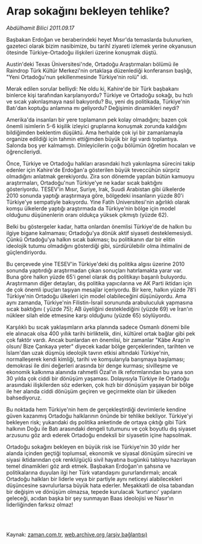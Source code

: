 # Arap sokağını bekleyen tehlike?

*Abdülhamit Bilici 2011.09.17*

<td class="columnist-detail">
<p>Başbakan Erdoğan ve beraberindeki heyet Mısır'da temaslarda bulunurken, gazeteci olarak bizim nasibimize, bu tarihî ziyareti izlemek yerine okyanusun ötesinde Türkiye-Ortadoğu ilişkileri üzerine konuşmak düştü.</p>
<p>
<div id="haberMetinDiv">
<p>Austin'deki Texas Üniversitesi'nde, Ortadoğu Araştırmaları bölümü ile Raindrop Türk Kültür Merkezi'nin ortaklaşa düzenlediği konferansın başlığı, "Yeni Ortadoğu'nun şekillenmesinde Türkiye'nin rolü" idi.
<p>Merak edilen sorular belliydi: Ne oldu ki, Kahire'de bir Türk başbakanı binlerce kişi tarafından karşılanıyordu? Türkiye ve Ortadoğu sokağı, bu hızlı ve sıcak yakınlaşmaya nasıl bakıyordu? Bu, yeni dış politikada, Türkiye'nin Batı'dan koptuğu anlamına mı geliyordu? Değişimin dinamikleri neydi?
<p>Amerika'da insanları bir yere toplamanın pek kolay olmadığını; bazen çok önemli isimlerin 5-6 kişilik izleyici gruplarına konuşmak zorunda kaldığını bildiğimden beklentim düşüktü. Ama herhalde çok iyi bir zamanlamayla organize edildiği için tahmin ettiğimden büyük bir ilgi vardı toplantıya. Salonda boş yer kalmamıştı. Dinleyicilerin çoğu bölümün öğretim hocaları ve öğrencileriydi.
<p>Önce, Türkiye ve Ortadoğu halkları arasındaki hızlı yakınlaşma sürecini takip edenler için Kahire'de Erdoğan'a gösterilen büyük teveccühün sürpriz olmadığını anlatmak gerekiyordu. Zira son dönemde yapılan bütün kamuoyu araştırmaları, Ortadoğu'nun Türkiye'ye ne kadar sıcak baktığını gösteriyordu. TESEV'in Mısır, Suriye, Irak, Suudi Arabistan gibi ülkelerde 2010 sonunda yaptığı araştırmaya göre, bölgedeki insanların yüzde 80'i Türkiye'ye sempatiyle bakıyordu. Yine Fatih Üniversitesi'nin ağırlıklı olarak komşu ülkelerde yaptığı araştırmada da Türkiye'nin bölge için model olduğunu düşünenlerin oranı oldukça yüksek çıkmıştı (yüzde 62).
<p>Belki bu göstergeler kadar, hatta onlardan önemlisi Türkiye'de de halkın bu ilgiye bigane kalmaması; Ortadoğu'ya dönük aktif siyaseti desteklemesiydi. Çünkü Ortadoğu'ya halkın sıcak bakması; bu politikanın dar bir elitin ideolojik tutumu olmadığını gösterdiği gibi, sürdürülebilir olma ihtimalini de güçlendiriyordu.
<p>Bu çerçevede yine TESEV'in Türkiye'deki dış politika algısı üzerine 2010 sonunda yaptırdığı araştırmadan çıkan sonuçları hatırlamakta yarar var. Buna göre halkın yüzde 65'i genel olarak dış politikayı başarılı buluyordu. Araştırmanın diğer detayları, dış politika yapıcılarına ve AK Parti iktidarı için de çok önemli ipuçları taşıyan mesajlar içeriyordu. Bir kere, halkın yüzde 78'i Türkiye'nin Ortadoğu ülkeleri için model olabileceğini düşünüyordu. Ama aynı zamanda, Türkiye'nin Filistin-İsrail sorununda arabuluculuk yapmasına sıcak baktığını ( yüzde 75); AB üyeliğini desteklediğini (yüzde 69) ve İran'ın nükleer silah elde etmesine karşı olduğunu (yüzde 65) söylüyordu.
<p>Karşılıklı bu sıcak yaklaşımların arka planında sadece Osmanlı dönemi bile ele alınacak olsa 400 yıllık tarihi birliktelik, dini, kültürel ortak bağlar gibi pek çok faktör vardı. Ancak bunlardan en önemlisi, bir zamanlar "Kâbe Arap'ın olsun/ Bize Çankaya yeter" diyecek kadar bölge gerçeklerinden, tarihten ve İslam'dan uzak düşmüş ideolojik tavrın etkisi altındaki Türkiye'nin, normalleşerek kendi kimliği, tarihi ve komşularıyla barışmaya başlaması; demokrasi ile dini değerleri arasında bir denge kurması; sivilleşme ve ekonomik kalkınma alanında rahmetli Özal'ın ilk reformlarından bu yana son 30 yılda çok ciddi bir dönüşüm yaşaması. Dolayısıyla Türkiye ile Ortadoğu arasındaki ilişkilerden söz ederken, çok hızlı bir dönüşüm yaşayan bir bölge ile her alanda ciddi dönüşüm geçiren ve geçirmekte olan bir ülkeden bahsediyoruz.
<p>Bu noktada hem Türkiye'nin hem de gerçekleştirdiği devrimlerle kendine güven kazanmış Ortadoğu halklarının önünde bir tehlike bekliyor. Türkiye'yi bekleyen risk; yukarıdaki dış politika anketinde de ortaya çıktığı gibi Türk halkının Doğu ile Batı arasındaki dengeli tutumunu ve çok boyutlu dış siyaset arzusunu göz ardı ederek Ortadoğu endeksli bir siyasetin içine hapsolmak.
<p>Ortadoğu sokağını bekleyen en büyük risk ise Türkiye'nin 30 yıldır her alanda içinden geçtiği toplumsal, ekonomik ve siyasal dönüşüm sürecini ve siyasi iktidarından çok renkli/güçlü sivil hayatına bugünkü tabloyu hazırlayan temel dinamikleri göz ardı etmek. Başbakan Erdoğan'ın şahsına ve politikalarına duyulan ilgi her Türk vatandaşını gururlandırmalı; ancak Ortadoğu halkları bir liderle veya bir partiyle aynı neticeyi alabilecekleri düşüncesine savrulurlarsa büyük hata ederler. Meşakkatli de olsa tabandan bir değişim ve dönüşüm olmazsa, tepede kurulacak 'kurtarıcı' yapıların geleceği, acıdan başka bir şey sunmayan Baas ideolojisi ve Nasır'ın liderliğinden farksız olmaz! </p></p></p></p></p></p></p></p></p></div>
</p>


<p><br>
		 </br></p></td>

Kaynak: [zaman.com.tr](http://zaman.com.tr/yazar.do?yazino=1180630), [web.archive.org (arşiv bağlantısı)](http://web.archive.org/web/20111230023438/http://www.zaman.com.tr:80/yazar.do?yazino=1180630)

